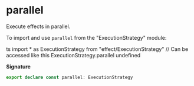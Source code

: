 # parallel

Execute effects in parallel.

To import and use `parallel` from the "ExecutionStrategy" module:

ts
import \* as ExecutionStrategy from "effect/ExecutionStrategy"
// Can be accessed like this
ExecutionStrategy.parallel
undefined

**Signature**

```ts
export declare const parallel: ExecutionStrategy
```
